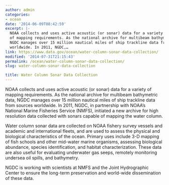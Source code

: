 ```yaml
---
author: admin
categories:
- ocean
date: '2014-06-09T08:42:59'
excerpt: |-
  NOAA collects and uses active acoustic (or sonar) data for a variety
  of mapping requirements. As the national archive for multibeam bathymetric data,
  NGDC manages over 15 million nautical miles of ship trackline data from sources
  worldwide. In 2011, NGDC,…
link: https://www.data.gov/ocean/water-column-sonar-data-collection/
modified: '2014-07-31T21:15:43'
permalink: /ocean/water-column-sonar-data-collection/
slug: water-column-sonar-data-collection

title: Water Column Sonar Data Collection
---
```


NOAA collects and uses active acoustic (or sonar) data for a variety of mapping requirements. As the national archive for multibeam bathymetric data, NGDC manages over 15 million nautical miles of ship trackline data from sources worldwide. In 2011, NGDC, in partnership with NOAA’s National Marine Fisheries Service (NMFS), initiated a new archive for high resolution data collected with sonars capable of mapping the water column.

Water column sonar data are collected on NOAA fishery survey vessels and academic and international fleets, and are used to assess the physical and biological characteristics of the ocean. Primary uses include 3-D mapping of fish schools and other mid-water marine organisms, assessing biological abundance, species identification, and habitat characterization. These data are also useful for evaluating underwater gas seeps, remotely monitoring undersea oil spills, and bathymetry.

NGDC is working with scientists at NMFS and the Joint Hydrographic Center to ensure the long-term preservation and world-wide dissemination of these data.
